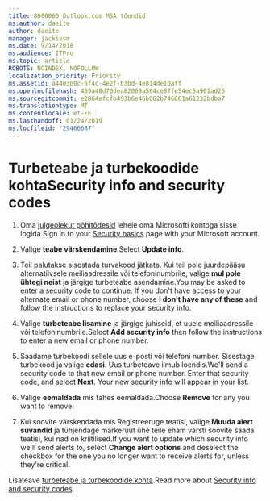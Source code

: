 ```yaml
---
title: 8000060 Outlook.com MSA tõendid
ms.author: daeite
author: daeite
manager: jackiesm
ms.date: 9/14/2018
ms.audience: ITPro
ms.topic: article
ROBOTS: NOINDEX, NOFOLLOW
localization_priority: Priority
ms.assetid: a4403b0c-6f4c-4e2f-b3bd-4e814de10aff
ms.openlocfilehash: 469a48d70dea82069a564ce87fe54ec5a961ad26
ms.sourcegitcommit: e2864efcfb493b6e46b662b746661a61232bdba7
ms.translationtype: MT
ms.contentlocale: et-EE
ms.lasthandoff: 01/24/2019
ms.locfileid: "29466687"
---
```

# <a name="security-info-and-security-codes"></a><span data-ttu-id="2ebda-102">Turbeteabe ja turbekoodide kohta</span><span class="sxs-lookup"><span data-stu-id="2ebda-102">Security info and security codes</span></span>

1. <span data-ttu-id="2ebda-103">Oma [julgeolekut põhitõdesid](https://account.microsoft.com/security) lehele oma Microsofti kontoga sisse logida.</span><span class="sxs-lookup"><span data-stu-id="2ebda-103">Sign in to your [Security basics](https://account.microsoft.com/security) page with your Microsoft account.</span></span> 
    
2. <span data-ttu-id="2ebda-104">Valige **teabe värskendamine**.</span><span class="sxs-lookup"><span data-stu-id="2ebda-104">Select **Update info**.</span></span> 
    
3. <span data-ttu-id="2ebda-p101">Teil palutakse sisestada turvakood jätkata. Kui teil pole juurdepääsu alternatiivsele meiliaadressile või telefoninumbrile, valige **mul pole ühtegi neist** ja järgige turbeteabe asendamine.</span><span class="sxs-lookup"><span data-stu-id="2ebda-p101">You may be asked to enter a security code to continue. If you don't have access to your alternate email or phone number, choose **I don't have any of these** and follow the instructions to replace your security info.</span></span> 
    
4. <span data-ttu-id="2ebda-107">Valige **turbeteabe lisamine** ja järgige juhiseid, et uuele meiliaadressile või telefoninumbrile.</span><span class="sxs-lookup"><span data-stu-id="2ebda-107">Select **Add security info** then follow the instructions to enter a new email or phone number.</span></span> 
    
5. <span data-ttu-id="2ebda-p102">Saadame turbekoodi sellele uus e-posti või telefoni number. Sisestage turbekood ja valige **edasi**. Uus turbeteave ilmub loendis.</span><span class="sxs-lookup"><span data-stu-id="2ebda-p102">We'll send a security code to that new email or phone number. Enter that security code, and select **Next**. Your new security info will appear in your list.</span></span> 
    
6. <span data-ttu-id="2ebda-111">Valige **eemaldada** mis tahes eemaldada.</span><span class="sxs-lookup"><span data-stu-id="2ebda-111">Choose **Remove** for any you want to remove.</span></span> 
    
7. <span data-ttu-id="2ebda-112">Kui soovite värskendada mis Registreeruge teatisi, valige **Muuda alert suvandid** ja tühjendage märkeruut ühe teile enam varsti soovite saada teatisi, kui nad on kriitilised.</span><span class="sxs-lookup"><span data-stu-id="2ebda-112">If you want to update which security info we'll send alerts to, select **Change alert options** and deselect the checkbox for the one you no longer want to receive alerts for, unless they're critical.</span></span> 
    
<span data-ttu-id="2ebda-113">Lisateave [turbeteabe ja turbekoodide kohta](https://support.microsoft.com/help/12428/).</span><span class="sxs-lookup"><span data-stu-id="2ebda-113">Read more about [Security info and security codes](https://support.microsoft.com/help/12428/).</span></span>
  

